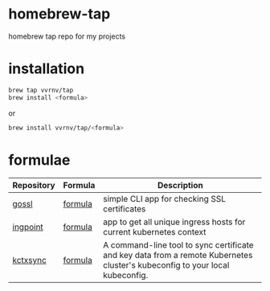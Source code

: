 # homebrew-tap

homebrew tap repo for my projects

# installation

```sh
brew tap vvrnv/tap
brew install <formula>
```
or
```sh
brew install vvrnv/tap/<formula>
```

# formulae

| Repository | Formula | Description |
| ---------- | ------- | ----------- |
| [gossl](https://github.com/vvrnv/gossl)                    | [formula](Formula/gossl.rb)        | simple CLI app for checking SSL certificates |
| [ingpoint](https://github.com/vvrnv/ingpoint)                    | [formula](Formula/ingpoint.rb)        | app to get all unique ingress hosts for current kubernetes context |
| [kctxsync](https://github.com/vvrnv/kctxsync)                    | [formula](Formula/kctxsync.rb)        | A command-line tool to sync certificate and key data from a remote Kubernetes cluster's kubeconfig to your local kubeconfig. |
